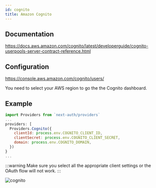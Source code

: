 ```yaml
---
id: cognito
title: Amazon Cognito
---
```


## Documentation

https://docs.aws.amazon.com/cognito/latest/developerguide/cognito-userpools-server-contract-reference.html

## Configuration

https://console.aws.amazon.com/cognito/users/

You need to select your AWS region to go the the Cognito dashboard.

## Example

```js
import Providers from `next-auth/providers`
...
providers: [
  Providers.Cognito({
    clientId: process.env.COGNITO_CLIENT_ID,
    clientSecret: process.env.COGNITO_CLIENT_SECRET,
    domain: process.env.COGNITO_DOMAIN,
  })
}
...
```

:::warning
Make sure you select all the appropriate client settings or the OAuth flow will not work.
:::

![cognito](https://user-images.githubusercontent.com/7902980/83951604-cd096e80-a832-11ea-8bd2-c496ec9a16cb.PNG)
